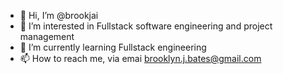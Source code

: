 - 👋 Hi, I’m @brookjai
- 👀 I’m interested in Fullstack software engineering and project management
- 🌱 I’m currently learning Fullstack engineering
- 📫 How to reach me, via emai brooklyn.j.bates@gmail.com

<!---
brookjai/brookjai is a ✨ special ✨ repository because its `README.md` (this file) appears on your GitHub profile.
You can click the Preview link to take a look at your changes.
--->
